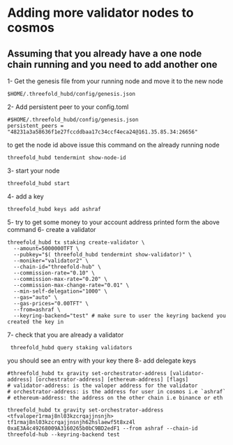 # Adding more validator nodes to cosmos
## Assuming that you already have a one node chain running and you need to add another one
1-  Get the genesis file from your running node and move it to the new node 
```
$HOME/.threefold_hubd/config/genesis.json
```
2- Add persistent peer to your config.toml

``` 
#$HOME/.threefold_hubd/config/genesis.json
persistent_peers = "48231a3a58636f1e27fccddbaa17c34ccf4eca24@161.35.85.34:26656"
```
to get the node id above issue this command on the already running node
```
threefold_hubd tendermint show-node-id
```

3- start your node
```
threefold_hubd start
```
4- add a key 
```
threefold_hubd keys add ashraf
```
5- try to get some money to your account address printed form the above command
6- create a validator 
```
threefold_hubd tx staking create-validator \
  --amount=5000000TFT \
  --pubkey="$( threefold_hubd tendermint show-validator)" \
  --moniker="validator2" \
  --chain-id="threefold-hub" \
  --commission-rate="0.10" \
  --commission-max-rate="0.20" \
  --commission-max-change-rate="0.01" \
  --min-self-delegation="1000" \   
  --gas="auto" \
  --gas-prices="0.00TFT" \
  --from=ashraf \
  --keyring-backend="test" # make sure to user the keyring backend you created the key in
```
7- check that you are already a validator 
```
 threefold_hubd query staking validators
```
you should see an entry with your key there
8- add delegate keys
```
#threefold_hubd tx gravity set-orchestrator-address [validator-address] [orchestrator-address] [ethereum-address] [flags]
# validator-address: is the valoper address for the validator
# orchestrator-address: is the address for user in cosmos i.e `ashraf`
# ethereum-address: the address on the other chain i.e binance or eth
```
```
threefold_hubd tx gravity set-orchestrator-address <tfvaloper1rmaj8nl03kzcrqajjnsnjh> tf1rmaj8nl03kzcrqajjnsnjh62hslaewf5t8xz4l 0xaE3A4c49268009A3160265b0bC9BD2edF1 --from ashraf --chain-id threefold-hub --keyring-backend test
```
